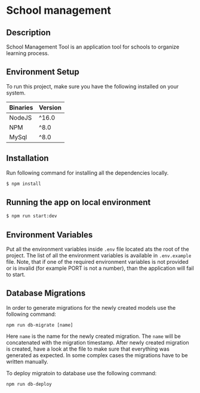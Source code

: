 # School management

## Description

School Management Tool is an application tool for schools to organize learning process.

## Environment Setup

To run this project, make sure you have the following installed on your system.

| Binaries | Version |
| -------- | ------- |
| NodeJS   | ^16.0   |
| NPM      | ^8.0    |
| MySql    | ^8.0    |

## Installation

Run following command for installing all the dependencies locally.

```bash
$ npm install
```

## Running the app on local environment

```bash
$ npm run start:dev
```

## Environment Variables

Put all the environment variables inside `.env` file located ats the root of the project. The list of all the environment variables is available in `.env.example` file. Note, that if one of the required environment variables is not provided or is invalid (for example PORT is not a number), than the application will fail to start.

## Database Migrations

In order to generate migrations for the newly created models use the following command:

```
npm run db-migrate [name]
```

Here `name` is the name for the newly created migration. The `name` will be concatenated with the migration timestamp. After newly created migration is created, have a look at the file to make sure that everything was generated as expected. In some complex cases the migrations have to be written manually.

To deploy migratoin to database use the following command:

```
npm run db-deploy
```

